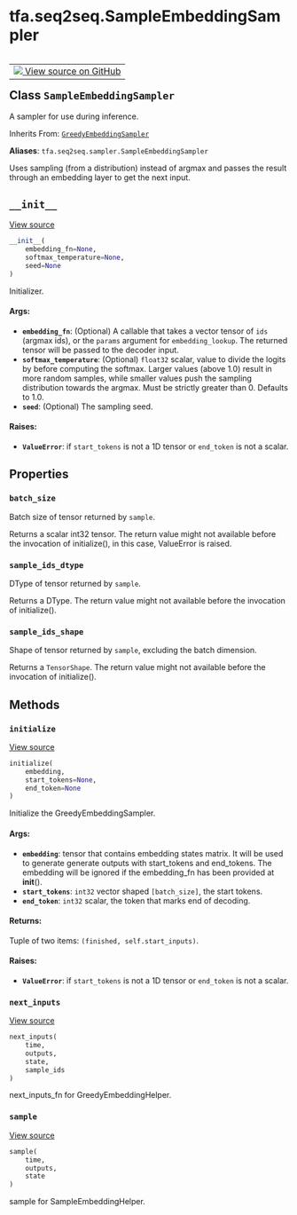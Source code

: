 <div itemscope itemtype="http://developers.google.com/ReferenceObject">
<meta itemprop="name" content="tfa.seq2seq.SampleEmbeddingSampler" />
<meta itemprop="path" content="Stable" />
<meta itemprop="property" content="batch_size"/>
<meta itemprop="property" content="sample_ids_dtype"/>
<meta itemprop="property" content="sample_ids_shape"/>
<meta itemprop="property" content="__init__"/>
<meta itemprop="property" content="initialize"/>
<meta itemprop="property" content="next_inputs"/>
<meta itemprop="property" content="sample"/>
</div>

# tfa.seq2seq.SampleEmbeddingSampler

<!-- Insert buttons and diff -->

<table class="tfo-notebook-buttons tfo-api" align="left">

<td>
  <a target="_blank" href="https://github.com/tensorflow/addons/tree/r0.7/tensorflow_addons/seq2seq/sampler.py#L620-L662">
    <img src="https://www.tensorflow.org/images/GitHub-Mark-32px.png" />
    View source on GitHub
  </a>
</td></table>



<!-- Equality marker -->
## Class `SampleEmbeddingSampler`

A sampler for use during inference.

Inherits From: [`GreedyEmbeddingSampler`](../../tfa/seq2seq/GreedyEmbeddingSampler.md)

**Aliases**: `tfa.seq2seq.sampler.SampleEmbeddingSampler`

<!-- Placeholder for "Used in" -->

Uses sampling (from a distribution) instead of argmax and passes the
result through an embedding layer to get the next input.

<h2 id="__init__"><code>__init__</code></h2>

<a target="_blank" href="https://github.com/tensorflow/addons/tree/r0.7/tensorflow_addons/seq2seq/sampler.py#L627-L648">View source</a>

``` python
__init__(
    embedding_fn=None,
    softmax_temperature=None,
    seed=None
)
```

Initializer.


#### Args:


* <b>`embedding_fn`</b>: (Optional) A callable that takes a vector tensor of
  `ids` (argmax ids), or the `params` argument for
  `embedding_lookup`. The returned tensor will be passed to the
  decoder input.
* <b>`softmax_temperature`</b>: (Optional) `float32` scalar, value to divide the
  logits by before computing the softmax. Larger values (above 1.0)
  result in more random samples, while smaller values push the
  sampling distribution towards the argmax. Must be strictly greater
  than 0. Defaults to 1.0.
* <b>`seed`</b>: (Optional) The sampling seed.


#### Raises:


* <b>`ValueError`</b>: if `start_tokens` is not a 1D tensor or `end_token` is
  not a scalar.



## Properties

<h3 id="batch_size"><code>batch_size</code></h3>

Batch size of tensor returned by `sample`.

Returns a scalar int32 tensor. The return value might not
available before the invocation of initialize(), in this case,
ValueError is raised.

<h3 id="sample_ids_dtype"><code>sample_ids_dtype</code></h3>

DType of tensor returned by `sample`.

Returns a DType. The return value might not available before the
invocation of initialize().

<h3 id="sample_ids_shape"><code>sample_ids_shape</code></h3>

Shape of tensor returned by `sample`, excluding the batch dimension.

Returns a `TensorShape`. The return value might not available
before the invocation of initialize().



## Methods

<h3 id="initialize"><code>initialize</code></h3>

<a target="_blank" href="https://github.com/tensorflow/addons/tree/r0.7/tensorflow_addons/seq2seq/sampler.py#L562-L595">View source</a>

``` python
initialize(
    embedding,
    start_tokens=None,
    end_token=None
)
```

Initialize the GreedyEmbeddingSampler.


#### Args:


* <b>`embedding`</b>: tensor that contains embedding states matrix. It will be
  used to generate generate outputs with start_tokens and end_tokens.
  The embedding will be ignored if the embedding_fn has been provided
  at __init__().
* <b>`start_tokens`</b>: `int32` vector shaped `[batch_size]`, the start tokens.
* <b>`end_token`</b>: `int32` scalar, the token that marks end of decoding.


#### Returns:

Tuple of two items: `(finished, self.start_inputs)`.


#### Raises:


* <b>`ValueError`</b>: if `start_tokens` is not a 1D tensor or `end_token` is
  not a scalar.

<h3 id="next_inputs"><code>next_inputs</code></h3>

<a target="_blank" href="https://github.com/tensorflow/addons/tree/r0.7/tensorflow_addons/seq2seq/sampler.py#L607-L617">View source</a>

``` python
next_inputs(
    time,
    outputs,
    state,
    sample_ids
)
```

next_inputs_fn for GreedyEmbeddingHelper.


<h3 id="sample"><code>sample</code></h3>

<a target="_blank" href="https://github.com/tensorflow/addons/tree/r0.7/tensorflow_addons/seq2seq/sampler.py#L650-L662">View source</a>

``` python
sample(
    time,
    outputs,
    state
)
```

sample for SampleEmbeddingHelper.






